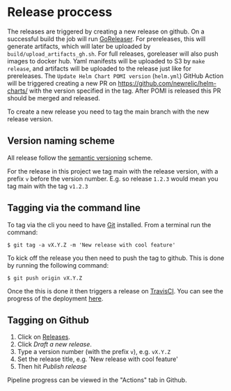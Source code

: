 # Release proccess

The releases are triggered by creating a new release on github.
On a successful build the job will run [GoReleaser](https://goreleaser.com).
For prereleases, this will generate artifacts, which will later be uploaded by `build/upload_artifacts_gh.sh`.
For full releases, goreleaser will also push images to docker hub. Yaml manifests will be uploaded to S3 by `make release`, and artifacts will be uploaded to the release just like for prereleases.
The `Update Helm Chart POMI version` (`helm.yml`) GitHub Action will be triggered creating a new PR on https://github.com/newrelic/helm-charts/ with the version specified in the tag. After POMI is released this PR should be merged and released.
 
To create a new release you need to tag the main branch with the new release version.

## Version naming scheme

All release follow the [semantic versioning](https://semver.org/) scheme.

For the release in this project we tag main with the release version, with a prefix `v` before the version number.
E.g. so release `1.2.3` would mean you tag main with the tag `v1.2.3` 

## Tagging via the command line

To tag via the cli you need to have [Git](https://git-scm.com/) installed.
From a terminal run the command:

```shell script
$ git tag -a vX.Y.Z -m 'New release with cool feature'
```

To kick off the release you then need to push the tag to github.
This is done by running the following command:

```shell script
$ git push origin vX.Y.Z
```
Once the this is done it then triggers a release on [TravisCI](https://travis-ci.org/).
You can see the progress of the deployment [here](https://travis-ci.org/newrelic/nri-prometheus/builds).

## Tagging on Github

1. Click on [Releases](releases).
2. Click *Draft a new release*.
3. Type a version number (with the prefix `v`), e.g. `vX.Y.Z`
4. Set the release title, e.g. 'New release with cool feature'
5. Then hit *Publish release*

Pipeline progress can be viewed in the "Actions" tab in Github.
